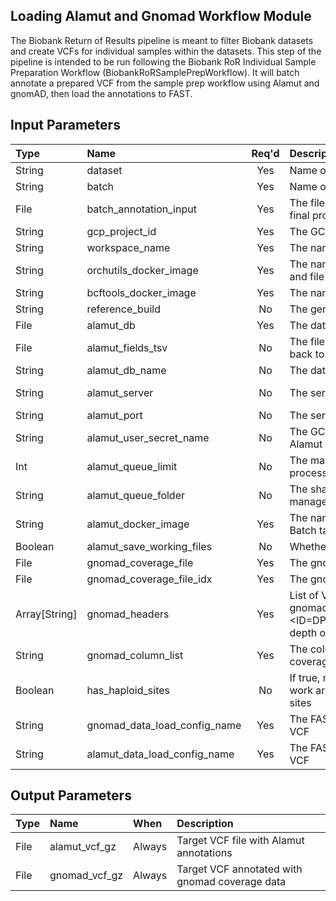 ## Loading Alamut and Gnomad Workflow Module
The Biobank Return of Results pipeline is meant to filter Biobank datasets and create VCFs for individual samples within the datasets. This step of the pipeline is intended to be run following the Biobank RoR Individual Sample Preparation Workflow (BiobankRoRSamplePrepWorkflow). It will batch annotate a prepared VCF from the sample prep workflow using Alamut and gnomAD, then load the annotations to FAST.

## Input Parameters

| Type | Name | Req'd | Description | Default Value |
| :--- | :--- | :---: | :--- | :--- |
| String | dataset | Yes | Name of Biobank dataset | |
| String | batch | Yes | Name of batch or batch number | |
| File | batch_annotation_input | Yes | The file to use for Alamut and gnomAD batch annotation; final product from Data Prep workflow | |
| String | gcp_project_id | Yes | The GCP project to fetch secrets from | |
| String | workspace_name | Yes | The name of the current workspace (for secret retrieval) | |
| String | orchutils_docker_image | Yes | The name of the orchestration utils Docker image for FAST and file movement tasks | |
| String | bcftools_docker_image | Yes | The name of the bcftools Docker image for VCF annotation | |
| String | reference_build | No | The genome reference build name | "GRCh38" |
| File | alamut_db | Yes | The database file for Alamut batch | |
| File | alamut_fields_tsv | No | The file that defines how the Alamut output is transformed back to a VCF | |
| String | alamut_db_name | No | The database name for the Alamut batch ini file | "alamut_db" |
| String | alamut_server | No | The server name for the Alamut batch ini file | "a-ht-na.interactive-biosoftware.com" |
| String | alamut_port | No | The server port for the Alamut batch ini file | "80" |
| String | alamut_user_secret_name | No | The GCP secret name that contains the user stanza for the Alamut batch ini file | "alamut-batch-ini-user" |
| Int | alamut_queue_limit | No | The maximum number of concurrent Alamut batch processes permitted | 4 |
| String | alamut_queue_folder | No | The shared storage location for Alamut concurrency management | "gs://biofx-task-queue/alamut" |
| String | alamut_docker_image | Yes | The name of the Alamut Docker image using to run Alamut Batch task | |
| Boolean | alamut_save_working_files | No | Whether or not to retain intermediate Alamut Batch task files | false |
| File | gnomad_coverage_file | Yes | The gnomad coverage data file | |
| File | gnomad_coverage_file_idx | Yes | The gnomad coverage data index file | |
| Array[String] | gnomad_headers | Yes | List of VCF headers to add when annotating VCF with gnomad coverage data.  For example, ##INFO=<ID=DP_gnomadG,Number=1,Type=Float,Description="Read depth of GnomAD Genome"> | |
| String | gnomad_column_list | Yes | The column list to pass to bcftools annotate for gnomad coverage annotation | "CHROM,POS,INFO/DP_gnomadG" |
| Boolean | has_haploid_sites | No | If true, modify the VCF file headers prior to FAST load to work around lack of support Number=G fields and haploid sites | false |
| String | gnomad_data_load_config_name | Yes | The FAST load configuration name for the gnomad coverage VCF | |
| String | alamut_data_load_config_name | Yes | The FAST load configuration name for the Alamut annotated VCF | |

## Output Parameters
| Type | Name | When | Description |
| :--- | :--- | :--- | :--- |
| File | alamut_vcf_gz | Always | Target VCF file with Alamut annotations |
| File | gnomad_vcf_gz | Always | Target VCF annotated with gnomad coverage data |